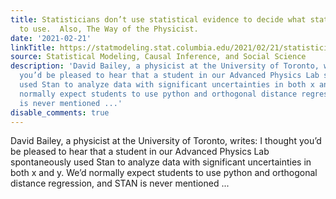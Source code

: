 ```yaml
---
title: Statisticians don’t use statistical evidence to decide what statistical methods
  to use.  Also, The Way of the Physicist.
date: '2021-02-21'
linkTitle: https://statmodeling.stat.columbia.edu/2021/02/21/statisticians-dont-use-statistical-evidence-to-decide-what-statistical-methods-to-use-also-the-way-of-the-physicist/
source: Statistical Modeling, Causal Inference, and Social Science
description: 'David Bailey, a physicist at the University of Toronto, writes: I thought
  you’d be pleased to hear that a student in our Advanced Physics Lab spontaneously
  used Stan to analyze data with significant uncertainties in both x and y. We&#8217;d
  normally expect students to use python and orthogonal distance regression, and STAN
  is never mentioned ...'
disable_comments: true
---
```

David Bailey, a physicist at the University of Toronto, writes: I thought you’d be pleased to hear that a student in our Advanced Physics Lab spontaneously used Stan to analyze data with significant uncertainties in both x and y. We&#8217;d normally expect students to use python and orthogonal distance regression, and STAN is never mentioned ...